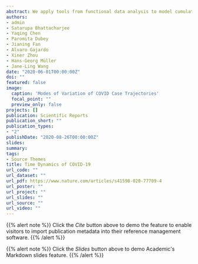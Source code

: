 ```yaml
---
abstract: We apply tools from functional data analysis to model cumulative trajectories of COVID-19 cases across countries, establishing  a framework for quantifying and comparing  cases and deaths across countries longitudinally. It emerges that a country’s trajectory during an initial first month ``priming period” largely determines how the situation unfolds subsequently. We also propose a method for forecasting case counts, which takes advantage of the common, latent information in the entire sample of curves, instead of just the history of a single country.  Our framework facilitates to quantify the effects of demographic covariates and social mobility on doubling rates and case fatality rates through a time-varying regression model. Decreased workplace mobility is associated with lower doubling rates with a  roughly two week delay, and case fatality rates exhibit a positive feedback pattern. 
authors:
- admin
- Satarupa Bhattacharjee
- Yaqing Chen
- Paromita Dubey
- Jianing Fan
- Alvaro Gajardo
- Xiner Zhou
- Hans-Georg Müller
- Jane-Ling Wang
date: "2020-06-01T00:00:00Z"
doi: ""
featured: false
image:
  caption: 'Modes of Variation of COVID Case Trajectories'
  focal_point: ""
  preview_only: false
projects: []
publication: Scientific Reports
publication_short: ""
publication_types:
- "2"
publishDate: "2020-08-26T00:00:00Z"
slides: 
summary: 
tags: 
- Source Themes
title: Time Dynamics of COVID-19 
url_code: ""
url_dataset: ""
url_pdf: https://www.nature.com/articles/s41598-020-77709-4
url_poster: ""
url_project: ""
url_slides: ""
url_source: ""
url_video: ""
---
```


{{% alert note %}}
Click the *Cite* button above to demo the feature to enable visitors to import publication metadata into their reference management software.
{{% /alert %}}

{{% alert note %}}
Click the *Slides* button above to demo Academic's Markdown slides feature.
{{% /alert %}}


